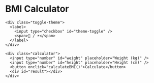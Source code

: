 <!DOCTYPE html>
<html lang="en">
<head>
  <meta charset="UTF-8" />
  <meta name="viewport" content="width=device-width, initial-scale=1.0"/>
  <title>BMI Calculator</title>
  <link rel="stylesheet" href="style.css"/>
</head>
<body>
  <div class="container">
    <h1>BMI Calculator</h1>

    <div class="toggle-theme">
      <label>
        <input type="checkbox" id="theme-toggle" />
        <span>🌙 / ☀️</span>
      </label>
    </div>

    <div class="calculator">
      <input type="number" id="weight" placeholder="Weight (kg)" />
      <input type="number" id="height" placeholder="Height (cm)" />
      <button onclick="calculateBMI()">Calculate</button>
      <div id="result"></div>
    </div>
  </div>

  <script src="script.js"></script>
</body>
</html>
